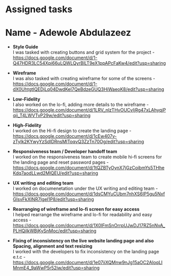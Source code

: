 # Assigned tasks
# Name - Adewole Abdulazeez

* **Style Guide** <br>
    I was tasked with creating buttons and grid system for the project - https://docs.google.com/document/d/1-Q47HDR3LC54Xpi66uLQWLQyrBlLT9eX1ppAPcFaKw4/edit?usp=sharing

* **Wireframe** <br>
    I was also tasked with creating wireframe for some of the screens - https://docs.google.com/document/d/1-dX0UhtgtIQEDjLq04DwdKeI7QeBdzeGUQ3HiWaeoK8/edit?usp=sharing

* **Low-Fidelity** <br>
    I also worked on the lo-fi, adding more details to the wireframe - https://docs.google.com/document/d/1LRV_nlzTHvOUCvIjRg47xLAhyqjPqii_T4LWVTvP29w/edit?usp=sharing

* **High-Fidelity** <br>
    I worked on the Hi-fi design to create the landing page - https://docs.google.com/document/d/1cEw407v-zTyIk2KYwyYzSdIDRnsMlToqvQ3ZzTn70Og/edit?usp=sharing

* **Responsiveness team / Developer handoff team** <br>
    I worked on the responsiveness team to create mobile hi-fi screens for the landing page and reset password pages - https://docs.google.com/document/d/1tQZBTyOynX7jGzCoibmYs5THheKdq7aodLLwd2MlQEU/edit?usp=sharing

* **UX writing and editing team** <br>
    I worked on documenetation under the UX writing and editing team - https://docs.google.com/document/d/1dsCMYuCUbm7nhXS6IP5gu5NxfGIsvFkXINR7IgeI1P8/edit?usp=sharing

* **Rearranging of wireframe and lo-fi screen for easy access** <br>
    I helped rearrange the wireframe and lo-fi for readability and easy access - https://docs.google.com/document/d/1X0IFmSnOrrpUJwDJ17RZ5nNvA_PLHQilkWBjKySnMoc/edit?usp=sharing

* **Fixing of inconsistency on the live website landing page and also Spacing, alignment and text resizing** <br>
    I worked with the developers to fix inconsistency on the landing page e.t.c - https://docs.google.com/document/d/1e07iiXQMnw9nJg15aOC2AIoqLIMnmE4_9aWwP5r52iw/edit?usp=sharing
